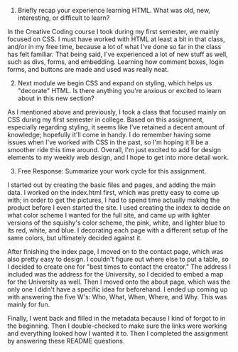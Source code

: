 1. Briefly recap your experience learning HTML. What was old, new, interesting, or difficult to learn?

In the Creative Coding course I took during my first semester, we mainly focused on CSS. I must have worked with HTML at least a bit in that class, and/or in my free time, because a lot of what I've done so far in the class has felt familiar. That being said, I've experienced a lot of new stuff as well, such as divs, forms, and embedding. Learning how comment boxes, login forms, and buttons are made and used was really neat.

2. Next module we begin CSS and expand on styling, which helps us "decorate" HTML. Is there anything you're anxious or excited to learn about in this new section?

As I mentioned above and previously, I took a class that focused mainly on CSS during my first semester in college. Based on this assignment, especially regarding styling, it seems like I've retained a decent amount of knowledge; hopefully it'll come in handy. I do remember having some issues when I've worked with CSS in the past, so I'm hoping it'll be a smoother ride this time around. Overall, I'm just excited to add for design elements to my weekly web design, and I hope to get into more detail work.

3. Free Response: Summarize your work cycle for this assignment.

I started out by creating the basic files and pages, and adding the main data. I worked on the index.html first, which was pretty easy to come up with; in order to get the pictures, I had to spend time actually making the product before I even started the site. I used creating the index to decide on what color scheme I wanted for the full site, and came up with lighter versions of the squishy's color scheme, the pink, white, and lighter blue to its red, white, and blue. I decorating each page with a different setup of the same colors, but ultimately decided against it.

After finishing the index page, I moved on to the contact page, which was also pretty easy to design. I couldn't figure out where else to put a table, so I decided to create one for "best times to contact the creator." The address I included was the address for the University, so I decided to embed a map for the University as well. Then I moved onto the about page, which was the only one I didn't have a specific idea for beforehand. I ended up coming up with answering the five W's: Who, What, When, Where, and Why. This was mainly for fun.

Finally, I went back and filled in the metadata because I kind of forgot to in the beginning. Then I double-checked to make sure the links were working and everything looked how I wanted it to. Then I completed the assignment by answering these README questions.
